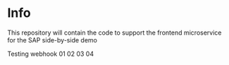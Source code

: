 # Info

This repository will contain the code to support the frontend microservice for the SAP side-by-side demo

Testing webhook 01 02 03 04
